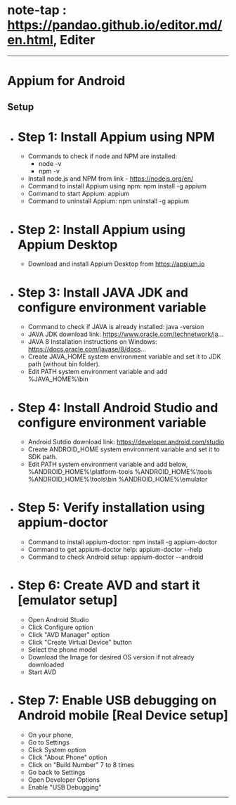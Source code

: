 # note-tap : https://pandao.github.io/editor.md/en.html, Editer
------------------------
#  Appium for Android
 
## Setup
  - **Step 1: Install Appium using NPM**
    ===========================================
    - Commands to check if node and NPM are installed:
      - node -v
      - npm -v
    - Install node.js and NPM from link - https://nodejs.org/en/
    - Command to install Appium using npm: npm install -g appium
    - Command to start Appium: appium
    - Command to uninstall Appium: npm uninstall -g appium

 - **Step 2: Install Appium using Appium Desktop**
    ===========================================
    - Download and install Appium Desktop from https://appium.io


  - **Step 3: Install JAVA JDK and configure environment variable**
    ===========================================================
    - Command to check if JAVA is already installed: java -version
    - JAVA JDK download link: https://www.oracle.com/technetwork/ja...
    - JAVA 8 Installation instructions on Windows:
    https://docs.oracle.com/javase/8/docs...
    - Create JAVA_HOME system environment variable and set it to JDK path (without bin folder). 
    - Edit PATH system environment variable and add %JAVA_HOME%\bin


  - **Step 4: Install Android Studio and configure environment variable**
    =================================================================
    - Android Sutdio download link: https://developer.android.com/studio
    - Create ANDROID_HOME system environment variable and set it to SDK path. 
    - Edit PATH system environment variable and add below,
    %ANDROID_HOME%\platform-tools
    %ANDROID_HOME%\tools
    %ANDROID_HOME%\tools\bin
    %ANDROID_HOME%\emulator


  - **Step 5: Verify installation using appium-doctor**
    ===============================================
    - Command to install appium-doctor: npm install -g appium-doctor
    - Command to get appium-doctor help: appium-doctor --help
    - Command to check Android setup: appium-doctor --android 


  - **Step 6: Create AVD and start it [emulator setup]**
    ================================================
    - Open Android Studio
    - Click Configure option
    - Click "AVD Manager" option
    - Click "Create Virtual Device" button
    - Select the phone model
    - Download the Image for desired OS version if not already downloaded
    - Start AVD


  - **Step 7: Enable USB debugging on Android mobile [Real Device setup]**
    ==================================================================
    - On your phone,
    - Go to Settings
    - Click System option
    - Click "About Phone" option
    - Click on "Build Number" 7 to 8 times
    - Go back to Settings
    - Open Developer Options
    - Enable "USB Debugging"




------------------------
